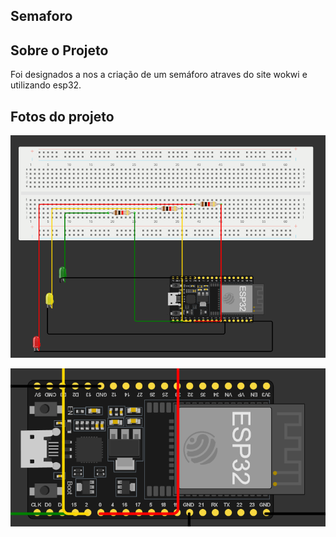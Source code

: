 ﻿## Semaforo

## Sobre o Projeto
Foi designados a nos a criação de um semáforo atraves do site wokwi e utilizando esp32.



## Fotos do projeto
![alt text](<projeto total.png>)

![alt text](esp.png)

